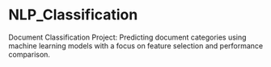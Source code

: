# NLP_Classification
Document Classification Project: Predicting document categories using machine learning models with a focus on feature selection and performance comparison.

